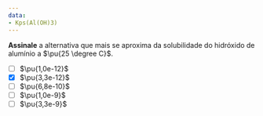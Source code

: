 ```yaml
---
data:
- Kps(Al(OH)3)
---
```


**Assinale** a alternativa que mais se aproxima da solubilidade do hidróxido de alumínio a $\pu{25 \degree C}$.

- [ ] $\pu{1,0e-12}$
- [x] $\pu{3,3e-12}$
- [ ] $\pu{6,8e-10}$
- [ ] $\pu{1,0e-9}$
- [ ] $\pu{3,3e-9}$
